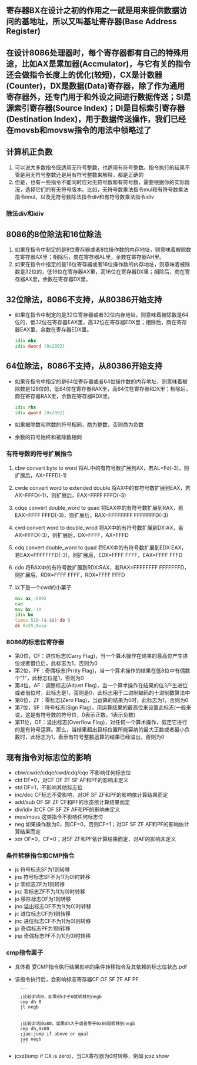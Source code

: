 ## 寄存器BX在设计之初的作用之一就是用来提供数据访问的基地址，所以又叫基址寄存器(Base Address Register)

## 在设计8086处理器时，每个寄存器都有自己的特殊用途，比如AX是累加器(Accmulator)，与它有关的指令还会做指令长度上的优化(较短)，CX是计数器(Counter)，DX是数据(Data)寄存器，除了作为通用寄存器外，还专门用于和外设之间进行数据传送；SI是源索引寄存器(Source Index)；DI是目标索引寄存器(Destination Index)，用于数据传送操作，我们已经在movsb和movsw指令的用法中领略过了

## 计算机正负数
1. 可以说大多数指令既适用无符号整数，也适用有符号整数。指令执行的结果不管是用无符号整数还是用有符号整数来解释，都是正确的
2. 但是，也有一些指令不能同时应对无符号数和有符号数，需要根据你的实际情况，选择它们的有无符号版本。比如，无符号数乘法指令mul和有符号数乘法指令imul，以及无符号数除法指令div和有符号数乘法指令idiv

### 除法div和idiv
## 8086的8位除法和16位除法
1. 如果在指令中制定的是8位寄存器或者8位操作数的内存地址，则意味着被除数在寄存器AX里；相除后，商在寄存器AL里，余数在寄存器AH里。
2. 如果在指令中指定的是16位寄存器或者16位操作数的内存地址，则意味着被除数是32位的，低16位在寄存器AX里，高16位在寄存器DX里；相除后，商在寄存器AX里，余数在寄存器DX里。

## 32位除法，8086不支持，从80386开始支持
- 如果在指令中制定的是32位寄存器或者32位内存地址，则意味着被除数是64位的，低32位在寄存器EAX里，高32位在寄存器EDX里；相除后，商在寄存器EAX里，余数在寄存器EDX里。


    ```asm
    idiv ebx
    idiv dword [0x2002]
    ```


## 64位除法，8086不支持，从80386开始支持
- 如果在指令中指定的是64位寄存器或者64位操作数的内存地址，则意味着被除数是128位的，低64位在寄存器RAX里，高64位在寄存器RDX里；相除后，商在寄存器RAX里，余数在寄存器RDX里。


    ```asm
    idiv rbx
    idiv qword [0x2002]
    ```

- 如果被除数和除数的符号相同，商为整数，否则商为负数
- 余数的符号始终和被除数相同


### 有符号数的符号扩展指令
1. cbw convert byte to word 将AL中的有符号数扩展到AX，若AL=Fd(-3)，则扩展后，AX=FFFD(-1)
2. cwde convert word to extended double 将AX中的有符号数扩展到EAX，若AX=FFFD(-1)，则扩展后，EAX=FFFF FFFD(-3)
3. cdqe convert double_word to quad 将EAX中的有符号数扩展到RAX，若EAX=FFFF FFFD(-3)，则扩展后，RAX=FFFFFFFF FFFFFFFD(-3)
4. cwd convert word to double_wrod  将AX中的有符号数扩展到DX:AX，若AX=FFFD(-3)，则扩展后，DX=FFFF，AX=FFFD
5. cdq convert double_word to quad 将EAX中的有符号数扩展到EDX:EAX，若EAX=FFFFFFFD(-3)，则扩展后，EDX=FFFF FFFF，EAX=FFFF FFFD
6. cdo 将RAX中的有符号数扩展到RDX:RAX，若RAX=FFFFFFFF FFFFFFFD，则扩展后，RDX=FFFF FFFF，RDX=FFFF FFFD 
7. 以下是一个cwd的小栗子


    ```asm
    mov ax,-6002
    cwd
    mov bx,-10
    idiv bx
    times 510-($-$$) db 0
    db 0x55,0xaa
    ```

### 8086的标志位寄存器
- 第0位，CF：进位标志(Carry Flag)，当一个算术操作在结果的最高位产生进位或者借位后，此标志为1，否则为0
- 第2位，PF：奇偶标志(Prrity Flag)，当一个算术操作的结果在低8位中有偶数个"1"，此标志位是1，否则为0
- 第4位，AF：调整标志(Adjust Flag)，当一个算术操作在结果的位3产生进位或者借位时，此标志是1，否则是0，此标志用于二进制编码的十进制数算法中
- 第6位，ZF：零标志(Zero Flag)，当运算的结果为0时，此标志为1，否则为0
- 第7位，SF：符号标志(Sign Flag)，用运算结果的最高位来设置此标志(一般来说，这是有符号数的符号位，0表示正数，1表示负数)
- 第11位，OF：溢出标志(Overflow Flag)，对任何一个算术操作，假定它进行的是有符号运算。那么，当结果超出目标位置所能容纳的最大正数或者最小负数时，此标志为1，表示有符号整数运算的结果已经溢出，否则为0

## 现有指令对标志位的影响
- cbw/cwde/cdqe/cwd/cdq/cqo 不影响任何标志位
- cld DF=0，对CF OF ZF SF AF和PF的影响未定义
- std DF=1，不影响其他标志位
- inc/dec CF标志不受影响，对OF SF ZF和PF的影响依计算结果而定
- add/sub OF SF ZF CF和PF的状态依计算结果而定
- div/idiv 对CF OF SF ZF AF和PF的影响未定义
- mov/movs 这类指令不影响任何标志位
- neg 如果操作数为0，则CF=0，否则CF=1；对OF SF ZF AF和PF的影响依计算结果而定
- xor OF=0，CF=0；对SF ZF和PF依计算结果而定，对AF的影响未定义

### 条件转移指令和CMP指令
- js 符号标志SF为1则转移
- jns 符号标志SF不为1(为0)时转移
- jz 零标志ZF为1则转移
- jnz 零标志ZF不为1(为0)时转移
- jo 移除标志OF为1则转移
- jno 溢出标志OF不为1(为0)时转移
- jc 进位标志CF为1则转移
- jnc 进位标志CF不为1(为0)则转移
- jp 奇偶标志PF为1则转移
- jnp 奇偶标志PF不为1(为0)时转移

### cmp指令栗子
- 具体看 受CMP指令执行结果影响的条件转移指令及其依赖的标志位状态.pdf
- 该指令执行后，会影响标志寄存器CF OF SF ZF AF PF


        ```
        ;比较dh和0，如果dh小于0就转移到negb
        cmp dh 0
        jl negb


        ;比较dh和0x80，如果dh大于或者等于0x80就转移到negb
        cmp dh,0x80
        ;jae:jump if above or qual
        jae negb
        ```
- jcxz(iump if CX is zero)，当CX寄存器为0时转移，例如 jcxz show 
